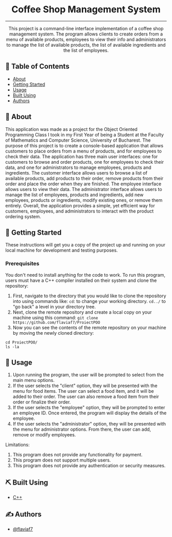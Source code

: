 <h1 align="center">Coffee Shop Management System</h1>

---

<p align="center"> This project is a command-line interface implementation of a coffee shop management system.
The program allows clients to create orders from a menu of available products, employees to view their info
and administrators to manage the list of available products, the list of available ingredients and the list of employees.<br> 
</p>

## 📝 Table of Contents

- [About](#about)
- [Getting Started](#getting_started)
- [Usage](#usage)
- [Built Using](#built_using)
- [Authors](#authors)

## 🧐 About <a name = "about"></a>
This application was made as a project for the Object Oriented Programming Class I took in my First Year of being a Student at the Faculty of Mathematics and Computer Science, University of Bucharest.
The purpose of this project is to create a console-based application that allows customers to place orders from a menu of products,
and for employees to check their data. The application has three main user interfaces:
one for customers to browse and order products, one for employees to check their data,
and one for administrators to manage employees, products and ingredients. The customer interface allows users to browse a list of available products,
add products to their order, remove products from their order and place the order when they are finished. The employee interface allows users to view their data.
The administrator interface allows users to manage the list of employees, products and ingredients, add new employees, products or ingredients,
modify existing ones, or remove them entirely. Overall, the application provides a simple,
yet efficient way for customers, employees, and administrators to interact with the product ordering system.

## 🏁 Getting Started <a name = "getting_started"></a>

These instructions will get you a copy of the project up and running on your local machine for development and testing purposes.

### Prerequisites

You don't need to install anything for the code to work. To run this program, users must have a C++ compiler installed on their system and clone the repository:

1. First, navigate to the directory that you would like to clone the repository into using commands like: 
```cd```: to change your working directory.
```cd../``` to "go back" a level in your directory tree.
2. Next, clone the remote repository and create a local copy on your machine using this command:
```git clone https://github.com/flaviaf7/ProiectPOO```
3. Now you can see the contents of the remote repository on your machine by moving the newly cloned directory:
```
cd ProiectPOO/
ls -la
```


## 🎈 Usage <a name="usage"></a>
 
1. Upon running the program, the user will be prompted to select from the main menu options.
2. If the user selects the "client" option, they will be presented with the menu for food items. The user can select a food item, and it will be added to their order.
The user can also remove a food item from their order or finalize their order.
3. If the user selects the "employee" option, they will be prompted to enter an employee ID. Once entered, the program will display the details of the employee.
4. If the user selects the "administrator" option, they will be presented with the menu for administrator options. From there, the user can add, remove or modify employees.


Limitations:

   1. This program does not provide any functionality for payment.
   2. This program does not support multiple users.
   3. This program does not provide any authentication or security measures.

## ⛏️ Built Using <a name = "built_using"></a>

- [C++](https://isocpp.org/)


## ✍️ Authors <a name = "authors"></a>

- [@flaviaf7](https://github.com/flaviaf7)

